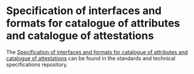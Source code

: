 # Specification of interfaces and formats for catalogue of attributes and catalogue of attestations

The [Specification of interfaces and formats for catalogue of attributes and catalogue of attestations](https://github.com/eu-digital-identity-wallet/eudi-doc-standards-and-technical-specifications/blob/main/docs/technical-specifications/ts11-interfaces-and-formats-for-catalogue-of-attributes-and-catalogue-of-schemes.md) can be found in the standards and technical specifications repository.

